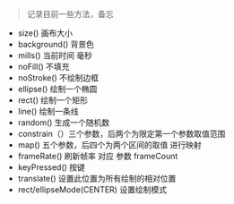 > 记录目前一些方法，备忘
* size() 画布大小
* background() 背景色
* mills() 当前时间 毫秒
* noFill() 不填充
* noStroke() 不绘制边框
* ellipse() 绘制一个椭圆
* rect() 绘制一个矩形
* line() 绘制一条线
* random() 生成一个随机数
* constrain（）三个参数，后两个为限定第一个参数取值范围
* map() 五个参数，后四个为两个区间的取值 进行映射
* frameRate() 刷新帧率 对应 参数 frameCount
* keyPressed() 按键
* translate() 设置此位置为所有绘制的相对位置
* rect/ellipseMode(CENTER) 设置绘制模式
